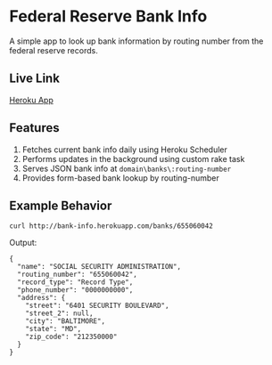 # Federal Reserve Bank Info

A simple app to look up bank information by routing number from the federal reserve records.

## Live Link

[Heroku App](http://bank-info.herokuapp.com/)

## Features

1. Fetches current bank info daily using Heroku Scheduler
2. Performs updates in the background using custom rake task
3. Serves JSON bank info at `domain\banks\:routing-number`
4. Provides form-based bank lookup by routing-number

## Example Behavior

`curl http://bank-info.herokuapp.com/banks/655060042`

Output:

```
{
  "name": "SOCIAL SECURITY ADMINISTRATION",
  "routing_number": "655060042",
  "record_type": "Record Type",
  "phone_number": "0000000000",
  "address": {
    "street": "6401 SECURITY BOULEVARD",
    "street_2": null,
    "city": "BALTIMORE",
    "state": "MD",
    "zip_code": "212350000"
  }
}
